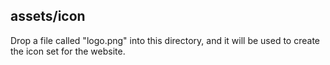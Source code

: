 ## assets/icon
Drop a file called "logo.png" into this directory, and it will be used to create
the icon set for the website.
